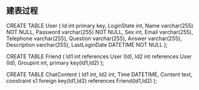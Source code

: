 ##  建表过程
CREATE TABLE User
(
Id int  primary key,
LoginState int,
Name varchar(255) NOT NULL,
Password varchar(255) NOT NULL,
Sex int,
Email varchar(255),
Telephone varchar(255),
Question varchar(255),
Answer varchar(255),
Description varchar(255),
LastLoginDate DATETIME NOT NULL
);

CREATE TABLE Friend
(
Id1 int references User (Id),
Id2 int references User (Id), 
Groupint int,
primary key(Id1,Id2)
);

CREATE TABLE ChatContent
(
Id1 int,
Id2 int, 
Time DATETIME,
Content text,
constraint s1 foreign key(Id1,Id2) references Friend(Id1,Id2)
);